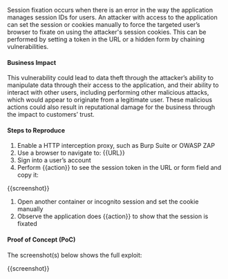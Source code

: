 Session fixation occurs when there is an error in the way the application manages session IDs for users. An attacker with access to the application can set the session or cookies manually to force the targeted user’s browser to fixate on using the attacker's session cookies. This can be performed by setting a token in the URL or a hidden form by chaining vulnerabilities.

#### Business Impact

This vulnerability could lead to data theft through the attacker’s ability to manipulate data through their access to the application, and their ability to interact with other users, including performing other malicious attacks, which would appear to originate from a legitimate user. These malicious actions could also result in reputational damage for the business through the impact to customers’ trust.

#### Steps to Reproduce

1. Enable a HTTP interception proxy, such as Burp Suite or OWASP ZAP
1. Use a browser to navigate to: {{URL}}
1. Sign into a user’s account
1. Perform {{action}} to see the session token in the URL or form field and copy it:

{{screenshot}}

1. Open another container or incognito session and set the cookie manually
1. Observe the application does {{action}} to show that the session is fixated

#### Proof of Concept (PoC)

The screenshot(s) below shows the full exploit:

{{screenshot}}
